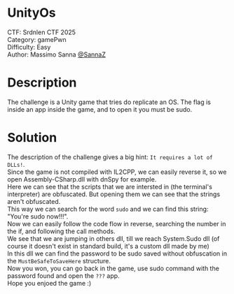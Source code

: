 # UnityOs

CTF: Srdnlen CTF 2025\
Category: gamePwn\
Difficulty: Easy\
Author: Massimo Sanna [@SannaZ](https://github.com/Za9Game)

# Description

The challenge is a Unity game that tries do replicate an OS. The flag is inside an app inside the game, and to open it you must be sudo. 

# Solution

The description of the challenge gives a big hint: `It requires a lot of DLLs!`.  
Since the game is not compiled with IL2CPP, we can easily reverse it, so we open Assembly-CSharp.dll with dnSpy for example.  
Here we can see that the scripts that we are intersted in (the terminal's interpreter) are obfuscated. But opening them we can see that the strings aren't obfuscated.  
This way we can search for the word `sudo` and we can find this string: "You're sudo now!!!".  
Now we can easily follow the code flow in reverse, searching the number in the if, and following the call methods.  
We see that we are jumping in others dll, till we reach System.Sudo dll (of course it doesn't exist in standard build, it's a custom dll made by me)  
In this dll we can find the password to be sudo saved without obfuscation in the `MustBeSafeToSaveHere` structure.  
Now you won, you can go back in the game, use sudo command with the password found and open the `???` app.  
Hope you enjoed the game :)

